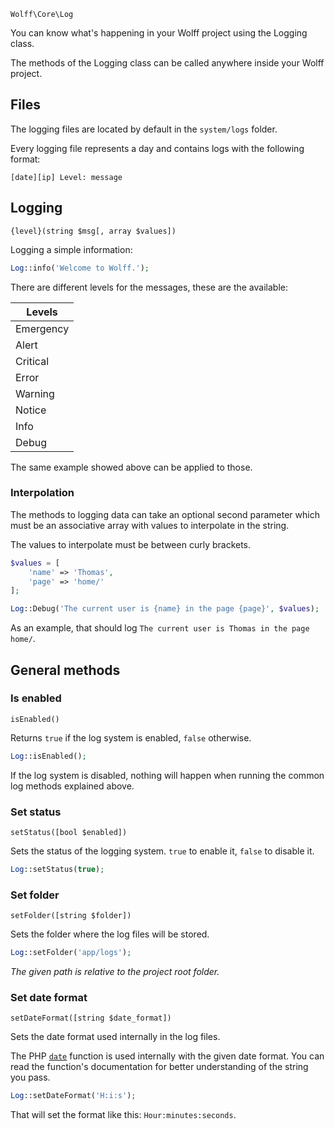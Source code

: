 `Wolff\Core\Log`

You can know what's happening in your Wolff project using the Logging class.

The methods of the Logging class can be called anywhere inside your Wolff project.

## Files

The logging files are located by default in the `system/logs` folder.

Every logging file represents a day and contains logs with the following format:

```
[date][ip] Level: message
```

## Logging

`{level}(string $msg[, array $values])`

Logging a simple information:

```php
Log::info('Welcome to Wolff.');
```

There are different levels for the messages, these are the available:

| Levels      |
| ------------|
| Emergency   |
| Alert       |
| Critical    |
| Error       |
| Warning     |
| Notice      |
| Info        |
| Debug       |

The same example showed above can be applied to those.

### Interpolation

The methods to logging data can take an optional second parameter which must be an associative array with values to interpolate in the string.

The values to interpolate must be between curly brackets.

```php
$values = [
    'name' => 'Thomas',
    'page' => 'home/'
];

Log::Debug('The current user is {name} in the page {page}', $values);
```

As an example, that should log `The current user is Thomas in the page home/`.

## General methods

### Is enabled

`isEnabled()`

Returns `true` if the log system is enabled, `false` otherwise.

```php
Log::isEnabled();
```

If the log system is disabled, nothing will happen when running the common log methods explained above.

### Set status

`setStatus([bool $enabled])`

Sets the status of the logging system. `true` to enable it, `false` to disable it.

```php
Log::setStatus(true);
```

### Set folder

`setFolder([string $folder])`

Sets the folder where the log files will be stored.

```php
Log::setFolder('app/logs');
```

_The given path is relative to the project root folder._

### Set date format

`setDateFormat([string $date_format])`

Sets the date format used internally in the log files.

The PHP [`date`](https://www.php.net/manual/en/function.date.php) function is used internally with the given date format. You can read the function's documentation for better understanding of the string you pass.

```php
Log::setDateFormat('H:i:s');
```

That will set the format like this: `Hour:minutes:seconds`.
